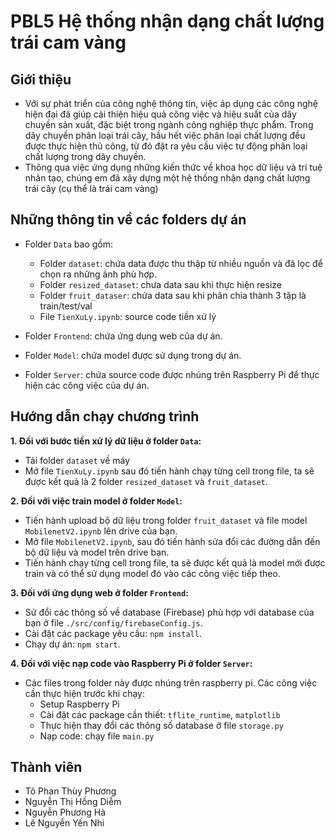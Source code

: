 # **PBL5 Hệ thống nhận dạng chất lượng trái cam vàng**

## **Giới thiệu**

- Với sự phát triển của công nghệ thông tin, việc áp dụng các công nghệ hiện đại đã giúp cải thiện hiệu quả công việc và hiệu suất của dây chuyền sản xuất, đặc biệt trong ngành công nghiệp thực phẩm. Trong dây chuyền phân loại trái cây, hầu hết việc phân loại chất lượng đều được thực hiện thủ công, từ đó đặt ra yêu cầu việc tự động phân loại chất lượng trong dây chuyền.
- Thông qua việc ứng dụng những kiến thức về khoa học dữ liệu và trí tuệ nhân tạo, chúng em đã xây dựng một hệ thống nhận dạng chất lượng trái cây (cụ thể là trái cam vàng)

## **Những thông tin về các folders dự án**

- Folder `Data` bao gồm:

  - Folder `dataset`: chứa data được thu thập từ nhiều nguồn và đã lọc để chọn ra những ảnh phù hợp.
  - Folder `resized_dataset`: chưa data sau khi thực hiện resize
  - Folder `fruit_dataser`: chứa data sau khi phân chia thành 3 tập là train/test/val
  - File `TienXuLy.ipynb`: source code tiền xử lý

- Folder `Frontend`: chứa ứng dụng web của dự án.
- Folder `Model`: chứa model được sử dụng trong dự án.
- Folder `Server`: chứa source code được nhúng trên Raspberry Pi để thực hiện các công việc của dự án.

## **Hướng dẫn chạy chương trình**

**1. Đối với bước tiền xử lý dữ liệu ở folder `Data`:**

- Tải folder `dataset` về máy
- Mở file `TienXuLy.ipynb` sau đó tiến hành chạy từng cell trong file, ta sẽ được kết quả là 2 folder `resized_dataset` và `fruit_dataset`.

**2. Đối với việc train model ở folder `Model`:**

- Tiến hành upload bộ dữ liệu trong folder `fruit_dataset` và file model `MobilenetV2.ipynb` lên drive của bạn.
- Mở file `MobilenetV2.ipynb`, sau đó tiến hành sửa đổi các đường dẫn đến bộ dữ liệu và model trên drive bạn.
- Tiến hành chạy từng cell trong file, ta sẽ được kết quả là model mới được train và có thể sử dụng model đó vào các công việc tiếp theo.

**3. Đối với ứng dụng web ở folder `Frontend`:**

- Sử đổi các thông số về database (Firebase) phù hợp với database của bạn ở file `./src/config/firebaseConfig.js`.
- Cài đặt các package yêu cầu: `npm install`.
- Chạy dự án: `npm start`.

**4. Đối với việc nạp code vào Raspberry Pi ở folder `Server`:**

- Các files trong folder này được nhúng trên raspberry pi. Các công việc cần thực hiện trước khi chạy:
  - Setup Raspberry Pi
  - Cài đặt các package cần thiết: `tflite_runtime`, `matplotlib`
  - Thực hiện thay đổi các thông số database ở file `storage.py`
  - Nạp code: chạy file `main.py`

## **Thành viên**

- Tô Phan Thùy Phương
- Nguyễn Thị Hồng Diễm
- Nguyễn Phương Hà
- Lê Nguyễn Yến Nhi
